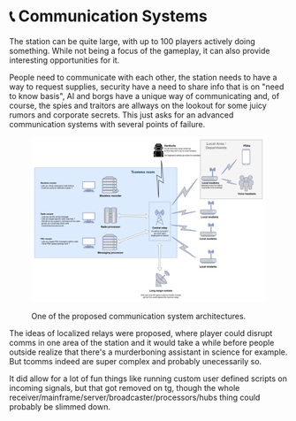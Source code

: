 # 📞 Communication Systems

The station can be quite large, with up to 100 players actively doing something. While not being a focus of the gameplay, it can also provide interesting opportunities for it.

People need to communicate with each other, the station needs to have a way to request supplies, security have a need to share info that is on "need to know basis", AI and borgs have a unique way of communicating and, of course, the spies and traitors are allways on the lookout for some juicy rumors and corporate secrets. This just asks for an advanced communication systems with several points of failure.

<figure><img src="../.gitbook/assets/SimpleComms (nsarrazin).png" alt=""><figcaption><p>One of the proposed communication system architectures.</p></figcaption></figure>

The ideas of localized relays were proposed, where player could disrupt comms in one area of the station and it would take a while before people outside realize that there's a murderboning assistant in science for example. But tcomms indeed are super complex and probably unecessarily so.

It did allow for a lot of fun things like running custom user defined scripts on incoming signals, but that got removed on tg, though the whole receiver/mainframe/server/broadcaster/processors/hubs thing could probably be slimmed down.
